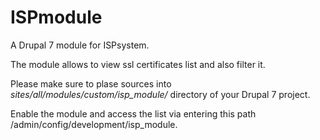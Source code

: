 # ISPmodule

A Drupal 7 module for ISPsystem.

The module allows to view ssl certificates list and also filter it.

Please make sure to plase sources into *sites/all/modules/custom/isp_module/* directory of your Drupal 7 project.

Enable the module and access the list via entering this path /admin/config/development/isp_module.